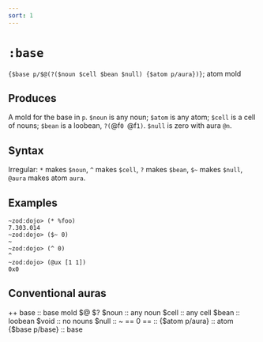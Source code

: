 ```yaml
---
sort: 1
---
```


# `:base`

`{$base p/$@(?($noun $cell $bean $null) {$atom p/aura})}`; atom mold

## Produces

A mold for the base in `p`.  `$noun` is any noun; `$atom` is any
atom; `$cell` is a cell of nouns; `$bean` is a loobean, `?(`@f`0
`@f`1)`.  `$null` is zero with aura `@n`.

## Syntax 

Irregular: `*` makes `$noun`, `^` makes `$cell`, `?` makes
`$bean`, `$~` makes `$null`, `@aura` makes atom `aura`.

## Examples

```
~zod:dojo> (* %foo)
7.303.014
~zod:dojo> ($~ 0)
~
~zod:dojo> (^ 0)
^
~zod:dojo> (@ux [1 1])
0x0
```

## Conventional auras


++  base                                                ::  base mold
  $@  $?  $noun                                         ::  any noun
          $cell                                         ::  any cell
          $bean                                         ::  loobean
          $void                                         ::  no nouns
          $null                                         ::  ~ == 0
      ==                                                ::
  {$atom p/aura}                                        ::  atom
    {$base p/base}                                      ::  base
